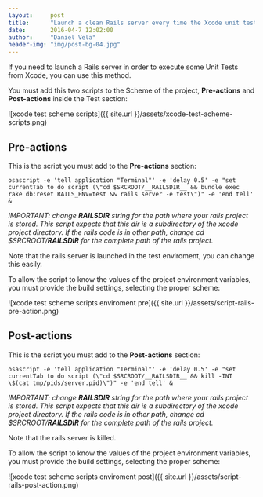 ```yaml
---
layout:     post
title:      "Launch a clean Rails server every time the Xcode unit test are launched"
date:       2016-04-7 12:02:00
author:     "Daniel Vela"
header-img: "img/post-bg-04.jpg"
---
```


If you need to launch a Rails server in order to execute some Unit Tests from Xcode, you can use this method.

You must add this two scripts to the Scheme of the project, **Pre-actions** and **Post-actions** inside the Test section: 

![xcode test scheme scripts]({{ site.url }}/assets/xcode-test-acheme-scripts.png)


## Pre-actions

This is the script you must add to the **Pre-actions** section:


	osascript -e 'tell application "Terminal"' -e 'delay 0.5' -e "set currentTab to do script (\"cd $SRCROOT/__RAILSDIR__ && bundle exec rake db:reset RAILS_ENV=test && rails server -e test\")" -e 'end tell' &

*IMPORTANT: change __RAILSDIR__ string for the path where your rails project is stored. This script expects that this dir is a subdirectory of the xcode project directory. If the rails code is in other path, change cd $SRCROOT/__RAILSDIR__ for the complete path of the rails project.*

Note that the rails server is launched in the test enviroment, you can change this easily.

To allow the script to know the values of the project environment variables, you must provide the build settings, selecting the proper scheme:

![xcode test scheme scripts enviroment pre]({{ site.url }}/assets/script-rails-pre-action.png)

## Post-actions

This is the script you must add to the **Post-actions** section:


	osascript -e 'tell application "Terminal"' -e 'delay 0.5' -e "set currentTab to do script (\"cd $SRCROOT/__RAILSDIR__ && kill -INT \$(cat tmp/pids/server.pid)\")" -e 'end tell' &

*IMPORTANT: change __RAILSDIR__ string for the path where your rails project is stored. This script expects that this dir is a subdirectory of the xcode project directory. If the rails code is in other path, change cd $SRCROOT/__RAILSDIR__ for the complete path of the rails project.*

Note that the rails server is killed.

To allow the script to know the values of the project environment variables, you must provide the build settings, selecting the proper scheme:

![xcode test scheme scripts enviroment post]({{ site.url }}/assets/script-rails-post-action.png)


